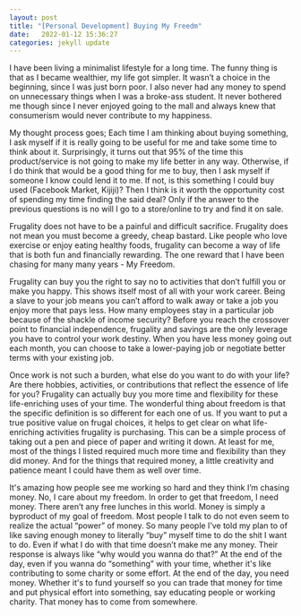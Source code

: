 ```yaml
---
layout: post
title: "[Personal Development] Buying My Freedm"
date:   2022-01-12 15:36:27
categories: jekyll update
---
```



I have been living a minimalist lifestyle for a long time. The funny thing is that as I became wealthier, my life got simpler. It wasn’t a choice in the beginning, since I was just born poor. I also never had any money to spend on unnecessary things when I was a broke-ass student.  It never bothered me though since I never enjoyed going to the mall and always knew that consumerism would never contribute to my happiness.

My thought process goes; Each time I am thinking about buying something, I ask myself if it is really going to be useful for me and take some time to think about it. Surprisingly, it turns out that 95% of the time this product/service is not going to make my life better in any way. Otherwise, if I do think that would be a good thing for me to buy, then I ask myself if someone I know could lend it to me. If not, is this something I could buy used (Facebook Market, Kijiji)? Then I think is it worth the opportunity cost of spending my time finding the said deal? Only if the answer to the previous questions is no will I go to a store/online to try and find it on sale.

Frugality does not have to be a painful and difficult sacrifice. Frugality does not mean you must become a greedy, cheap bastard. Like people who love exercise or enjoy eating healthy foods, frugality can become a way of life that is both fun and financially rewarding. The one reward that I have been chasing for many many years - My Freedom.

Frugality can buy you the right to say no to activities that don’t fulfill you or make you happy. This shows itself most of all with your work career. Being a slave to your job means you can’t afford to walk away or take a job you enjoy more that pays less. How many employees stay in a particular job because of the shackle of income security? Before you reach the crossover point to financial independence, frugality and savings are the only leverage you have to control your work destiny. When you have less money going out each month, you can choose to take a lower-paying job or negotiate better terms with your existing job.

Once work is not such a burden, what else do you want to do with your life? Are there hobbies, activities, or contributions that reflect the essence of life for you? Frugality can actually buy you more time and flexibility for these life-enriching uses of your time. The wonderful thing about freedom is that the specific definition is so different for each one of us. If you want to put a true positive value on frugal choices, it helps to get clear on what life-enriching activities frugality is purchasing.  This can be a simple process of taking out a pen and piece of paper and writing it down. At least for me, most of the things I listed required much more time and flexibility than they did money. And for the things that required money, a little creativity and patience meant I could have them as well over time.

It's amazing how people see me working so hard and they think I’m chasing money. No,  I care about my freedom. In order to get that freedom, I need money. There aren’t any free lunches in this world. Money is simply a byproduct of my goal of freedom. Most people I talk to do not even seem to realize the actual “power” of money. So many people I’ve told my plan to of like saving enough money to literally “buy” myself time to do the shit I want to do. Even if what I do with that time doesn’t make me any money. Their response is always like “why would you wanna do that?” At the end of the day, even if you wanna do “something” with your time, whether it's like contributing to some charity or some effort. At the end of the day, you need money. Whether it's to fund yourself so you can trade that money for time and put physical effort into something, say educating people or working charity. That money has to come from somewhere. 